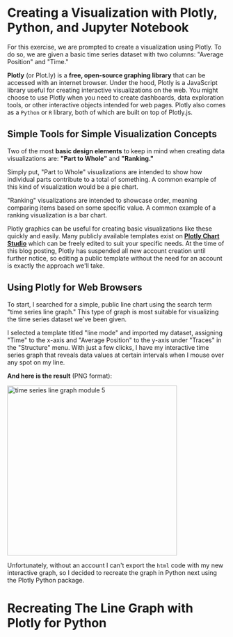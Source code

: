 # Creating a Visualization with Plotly, Python, and Jupyter Notebook

For this exercise, we are prompted to create a visualization using Plotly. To do so, we are given a basic time series dataset with two columns: "Average Position" and "Time."

**Plotly** (or Plot.ly) is a **free, open-source graphing library** that can be accessed with an internet browser. Under the hood, Plotly is a JavaScript library useful for creating interactive visualizations on the web. You might choose to use Plotly when you need to create dashboards, data exploration tools, or other interactive objects intended for web pages. Plotly also comes as a `Python` or `R` library, both of which are built on top of Plotly.js.

## Simple Tools for Simple Visualization Concepts
Two of the most **basic design elements** to keep in mind when creating data visualizations are: **"Part to Whole"** and **"Ranking."**

Simply put, "Part to Whole" visualizations are intended to show how individual parts contribute to a total of something. A common example of this kind of visualization would be a pie chart.

"Ranking" visualizations are intended to showcase order, meaning comparing items based on some specific value. A common example of a ranking visualization is a bar chart.

Plotly graphics can be useful for creating basic visualizations like these quickly and easily. Many publicly available templates exist on [**Plotly Chart Studio**](https://chart-studio.plotly.com/feed/#/) which can be freely edited to suit your specific needs. At the time of this blog posting, Plotly has suspended all new account creation until further notice, so editing a public template without the need for an account is exactly the approach we'll take.

## Using Plotly for Web Browsers
To start, I searched for a simple, public line chart using the search term "time series line graph." This type of graph is most suitable for visualizing the time series dataset we've been given.

I selected a template titled "line mode" and imported my dataset, assigning "Time" to the x-axis and "Average Position" to the y-axis under "Traces" in the "Structure" menu. With just a few clicks, I have my interactive time series graph that reveals data values at certain intervals when I mouse over any spot on my line.

**And here is the result** (PNG format):

<img width="390" alt="time series line graph module 5" src="https://github.com/user-attachments/assets/d2336ac1-5d88-46a8-a8f3-1bcc7404c54e" />

Unfortunately, without an account I can't export the `html` code with my new interactive graph, so I decided to recreate the graph in Python next using the Plotly Python package.

# Recreating The Line Graph with Plotly for Python




